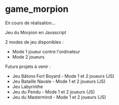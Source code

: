 # game_morpion

En cours de réalisation...

Jeu du Morpion en Javascript

2 modes de jeu disponibles :

+ Mode 1 joueur contre l'ordinateur
+ Mode 2 joueurs

Futurs projets à venir :
- Jeu Bâtons Fort Boyard - Mode 1 et 2 joueurs (JS)
- Jeu Bataille Navale - Mode 1 et 2 joueurs (JS)
- Jeu Labyrinthe
- Jeu du Pendu - Mode 1 et 2 joueurs (JS)
- Jeu du Mastermind - Mode 1 et 2 joueurs (JS)
